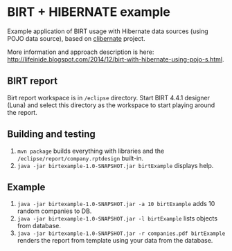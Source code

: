 BIRT + HIBERNATE example
======================

Example application of BIRT usage with Hibernate data sources (using POJO data source), based on
[clibernate](https://github.com/l0co/clibernate) project.

More information and approach description is here:
http://lifeinide.blogspot.com/2014/12/birt-with-hibernate-using-pojo-s.html.

## BIRT report

Birt report workspace is in `/eclipse` directory. Start BIRT 4.4.1 designer (Luna) and select this directory
as the workspace to start playing around the report.

## Building and testing

1. `mvn package` builds everything with libraries and the `/eclipse/report/company.rptdesign` built-in.
2. `java -jar birtexample-1.0-SNAPSHOT.jar birtExample` displays help.

## Example

1. `java -jar birtexample-1.0-SNAPSHOT.jar -a 10 birtExample` adds 10 random companies to DB.
2. `java -jar birtexample-1.0-SNAPSHOT.jar -l birtExample` lists objects from database.
3. `java -jar birtexample-1.0-SNAPSHOT.jar -r companies.pdf birtExample` renders the report from template using
your data from the database.
